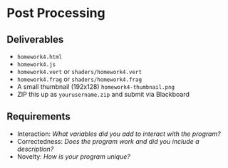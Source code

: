# Post Processing

## Deliverables

- `homework4.html`
- `homework4.js`
- `homework4.vert` or `shaders/homework4.vert`
- `homework4.frag` or `shaders/homework4.frag`
- A small thumbnail (192x128) `homework4-thumbnail.png`
- ZIP this up as `yourusername.zip` and submit via Blackboard

## Requirements

- Interaction: _What variables did you add to interact with the program?_
- Correctedness: _Does the program work and did you include a description?_
- Novelty: _How is your program unique?_